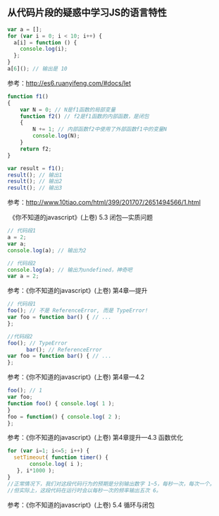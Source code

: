## 从代码片段的疑惑中学习JS的语言特性



```javascript
var a = [];
for (var i = 0; i < 10; i++) {
  a[i] = function () {
    console.log(i);
  };
}
a[6](); // 输出是 10
```

参考：http://es6.ruanyifeng.com/#docs/let





```javascript
function f1()
{
    var N = 0; // N是f1函数的局部变量
    function f2() // f2是f1函数的内部函数，是闭包
    {
        N += 1; // 内部函数f2中使用了外部函数f1中的变量N
        console.log(N);
    }
    return f2;
}

var result = f1();
result(); // 输出1
result(); // 输出2
result(); // 输出3
```

参考：http://www.10tiao.com/html/399/201707/2651494566/1.html

​	   《你不知道的javascript》(上卷)  5.3 闭包—实质问题



```javascript
// 代码段1
a = 2;
var a;
console.log(a);	// 输出为2

// 代码段2
console.log(a);	// 输出为undefined，神奇吧
var a = 2;
```

参考：《你不知道的javascript》(上卷) 第4章—提升



```javascript
// 代码段1
foo(); // 不是 ReferenceError, 而是 TypeError!
var foo = function bar() { // ...
};

//代码段2
foo(); // TypeError
      bar(); // ReferenceError
var foo = function bar() { // ...
};
```

参考：《你不知道的javascript》(上卷) 第4章—4.2



```javascript
foo(); // 1
var foo;
function foo() { console.log( 1 );
}
foo = function() { console.log( 2 );
};
```

参考：《你不知道的javascript》(上卷) 第4章提升—4.3 函数优化



```javascript
for (var i=1; i<=5; i++) { 
  setTimeout( function timer() {
       console.log( i );
   }, i*1000 );
}
//正常情况下，我们对这段代码行为的预期是分别输出数字 1~5，每秒一次，每次一个。
//但实际上，这段代码在运行时会以每秒一次的频率输出五次 6。
```

参考：《你不知道的javascript》(上卷) 5.4 循环与闭包